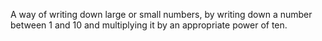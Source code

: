 A way of writing down large or small numbers, by writing down a number
between 1 and 10 and multiplying it by an appropriate power of ten.
